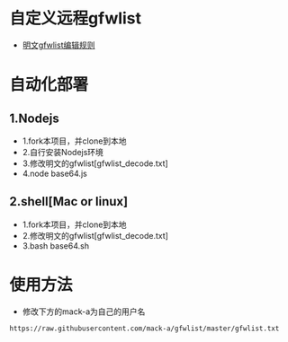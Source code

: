 # 自定义远程gfwlist
- [明文gfwlist编辑规则](https://adblockplus.org/en/filter-cheatsheet)

# 自动化部署
## 1.Nodejs
- 1.fork本项目，并clone到本地
- 2.自行安装Nodejs环境
- 3.修改明文的gfwlist[gfwlist_decode.txt]
- 4.node base64.js

## 2.shell[Mac or linux]
- 1.fork本项目，并clone到本地
- 2.修改明文的gfwlist[gfwlist_decode.txt]
- 3.bash base64.sh

# 使用方法
- 修改下方的mack-a为自己的用户名
```
https://raw.githubusercontent.com/mack-a/gfwlist/master/gfwlist.txt
```

